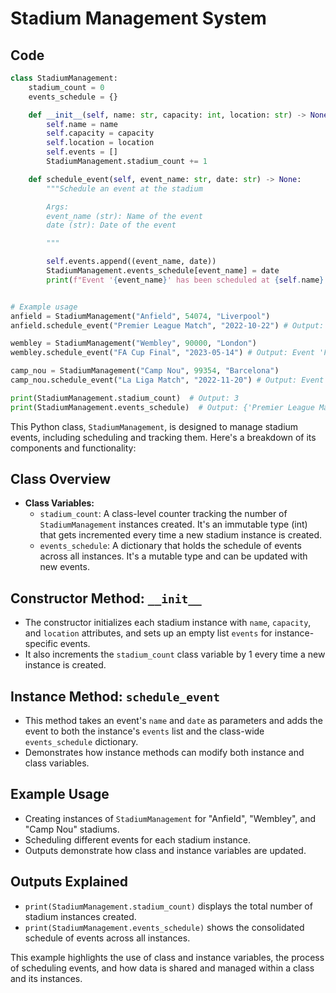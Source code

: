 # Stadium Management System

## Code

```python
class StadiumManagement:
    stadium_count = 0
    events_schedule = {}

    def __init__(self, name: str, capacity: int, location: str) -> None:
        self.name = name
        self.capacity = capacity
        self.location = location
        self.events = []
        StadiumManagement.stadium_count += 1

    def schedule_event(self, event_name: str, date: str) -> None:
        """Schedule an event at the stadium

        Args:
        event_name (str): Name of the event
        date (str): Date of the event

        """

        self.events.append((event_name, date))
        StadiumManagement.events_schedule[event_name] = date 
        print(f"Event '{event_name}' has been scheduled at {self.name} on {date}.")


# Example usage
anfield = StadiumManagement("Anfield", 54074, "Liverpool")
anfield.schedule_event("Premier League Match", "2022-10-22") # Output: Event 'Premier League Match' scheduled on 2022-10-22 at Anfield.

wembley = StadiumManagement("Wembley", 90000, "London")
wembley.schedule_event("FA Cup Final", "2023-05-14") # Output: Event 'FA Cup Final' scheduled on 2023-05-14 at Wembley.

camp_nou = StadiumManagement("Camp Nou", 99354, "Barcelona")
camp_nou.schedule_event("La Liga Match", "2022-11-20") # Output: Event 'La Liga Match' scheduled on 2022-11-20 at Camp Nou.

print(StadiumManagement.stadium_count)  # Output: 3 
print(StadiumManagement.events_schedule)  # Output: {'Premier League Match': '2022-10-22', 'FA Cup Final': '2023-05-14', 'La Liga Match': '2022-11-20'}

```

This Python class, `StadiumManagement`, is designed to manage stadium events, including scheduling and tracking them. Here's a breakdown of its components and functionality:

## Class Overview

- **Class Variables:**
  - `stadium_count`: A class-level counter tracking the number of `StadiumManagement` instances created. It's an immutable type (int) that gets incremented every time a new stadium instance is created.
  - `events_schedule`: A dictionary that holds the schedule of events across all instances. It's a mutable type and can be updated with new events.

## Constructor Method: `__init__`

- The constructor initializes each stadium instance with `name`, `capacity`, and `location` attributes, and sets up an empty list `events` for instance-specific events.
- It also increments the `stadium_count` class variable by 1 every time a new instance is created.

## Instance Method: `schedule_event`

- This method takes an event's `name` and `date` as parameters and adds the event to both the instance's `events` list and the class-wide `events_schedule` dictionary.
- Demonstrates how instance methods can modify both instance and class variables.

## Example Usage

- Creating instances of `StadiumManagement` for "Anfield", "Wembley", and "Camp Nou" stadiums.
- Scheduling different events for each stadium instance.
- Outputs demonstrate how class and instance variables are updated.

## Outputs Explained

- `print(StadiumManagement.stadium_count)` displays the total number of stadium instances created.
- `print(StadiumManagement.events_schedule)` shows the consolidated schedule of events across all instances.

This example highlights the use of class and instance variables, the process of scheduling events, and how data is shared and managed within a class and its instances.
